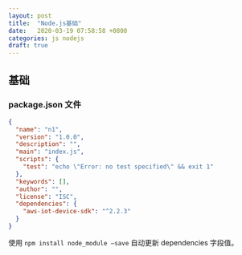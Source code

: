 ```yaml
---
layout: post
title:  "Node.js基础"
date:   2020-03-19 07:58:58 +0800
categories: js nodejs
draft: true
---
```




## 基础



### package.json 文件

```json
{
  "name": "n1",
  "version": "1.0.0",
  "description": "",
  "main": "index.js",
  "scripts": {
    "test": "echo \"Error: no test specified\" && exit 1"
  },
  "keywords": [],
  "author": "",
  "license": "ISC",
  "dependencies": {
    "aws-iot-device-sdk": "^2.2.3"
  }
}

```



使用 `npm install node_module –save` 自动更新 dependencies 字段值。